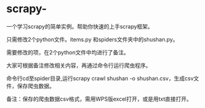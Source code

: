 # scrapy-
一个学习scrapy的简单实例。帮助你快速的上手scrapy框架。 

只需修改2个python文件。items.py 和spiders文件夹中的shushan.py。 

需要修改的项，在2个python文件中均进行了备注。 

大家可根据备注修改相关内容，再通过命令行运行爬虫程序。

命令行cd至spider目录,运行scrapy crawl shushan -o shushan.csv，生成csv文件，保存爬虫数据。 

备注：保存的爬虫数据csv格式，需用WPS版excel打开，或是用txt直接打开。


